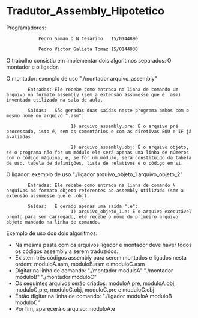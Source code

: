 # Tradutor_Assembly_Hipotetico
Programadores:  
				
				Pedro Saman D N Cesarino   15/0144890
                
				Pedro Victor Galieta Tomaz 15/0144938

O trabalho consistiu em implementar dois algoritmos separados: O montador e o ligador.

O montador: exemplo de uso "./montador arquivo_assembly"
            
			Entradas: Ele recebe como entrada na linha de comando um arquivo no formato assembly (sem a extensão assumesse que é .asm) inventado utilizado na sala de aula.  
            
			Saídas:   São geradas duas saídas neste programa ambos com o mesmo nome do arquivo ".asm":
                            
							1) arquivo_assembly.pre: É o arquivo pré processado, isto é, sem os comentários e com as diretivas EQU e IF já avaliadas.
                            
							2) arquivo_assembly.obj: É o arquivo objeto, se o programa não for um módulo ele será apenas uma linha de números com o código máquina, e, se for um módulo, será constituído da tabela de uso, tabela de definições, lista de relativos e o código em si.

O ligador: exemplo de uso "./ligador arquivo_objeto_1 arquivo_objeto_2"
            
			Entradas: Ele recebe como entrada na linha de comando N arquivos no formato objeto referentes ao assembly utilizado (sem a extensão assumesse que é .obj).
            
			Saídas:   É gerado apenas uma saída ".e":
                            1) arquivo_objeto_1.e: É o arquivo executável pronto para ser carregado, ele recebe o nome do primeiro arquivo objeto mandado na linha de comando.

Exemplo de uso dos dois algoritmos:
  - Na mesma pasta com os arquivos ligador e montador deve haver todos os códigos assembly a serem traduzidos.
  - Existem três códigos assembly para serem montados e ligados nesta ordem: moduloA.asm, moduloB.asm e moduloC.asm
  - Digitar na linha de comando: "./montador moduloA"
                                 "./montador moduloB"
                                 "./montador moduloC"
  - Os seguintes arquivos serão criados: moduloA.pre, moduloA.obj, moduloC.pre, moduloC.obj, moduloC.pre e moduloC.obj
  - Então digitar na linha de comando:  "./ligador moduloA moduloB moduloC"
  - Por fim, aparecerá o arquivo: moduloA.e
